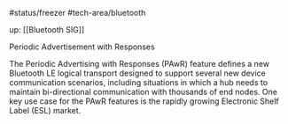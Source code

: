 #status/freezer 
#tech-area/bluetooth

up: [[Bluetooth SIG]]

Periodic
Advertisement
with
Responses


The Periodic Advertising with Responses (PAwR) feature defines a new Bluetooth LE logical transport designed to support several new device communication scenarios, including situations in which a hub needs to maintain bi-directional communication with thousands of end nodes. One key use case for the PAwR features is the rapidly growing Electronic Shelf Label (ESL) market.​
